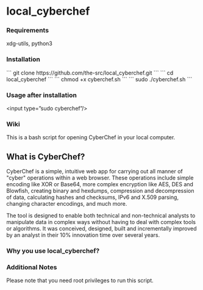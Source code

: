 <h1> local_cyberchef </h1>

<h3>Requirements</h3>

xdg-utils, python3

<h3>Installation</h3>
```
git clone https://github.com/the-src/local_cyberchef.git
```
```
cd local_cyberchef
```
```
chmod +x cyberchef.sh
```
```
sudo ./cyberchef.sh
```

<h3>Usage after installation</h3>

<input type=”sudo cyberchef”/>

<h3>Wiki</h3>
This is a bash script for opening CyberChef in your local computer.

<h2>What is CyberChef?</h2>

CyberChef is a simple, intuitive web app for carrying out all manner of "cyber" operations within a web browser. These operations include simple encoding like XOR or Base64, more complex encryption like AES, DES and Blowfish, creating binary and hexdumps, compression and decompression of data, calculating hashes and checksums, IPv6 and X.509 parsing, changing character encodings, and much more.

The tool is designed to enable both technical and non-technical analysts to manipulate data in complex ways without having to deal with complex tools or algorithms. It was conceived, designed, built and incrementally improved by an analyst in their 10% innovation time over several years.

<h3>Why you use local_cyberchef?<h3>


<h3>Additional Notes</h3>
Please note that you need root privileges to run this script.


